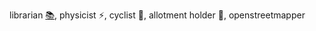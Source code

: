 librarian <a rel="me" href="https://openbiblio.social/@rudzick">:books:</a>, physicist :zap:, cyclist :bicyclist:, allotment holder :house_with_garden:, openstreetmapper

<!--
**rudzick/rudzick** is a ✨ _special_ ✨ repository because its `README.md` (this file) appears on your GitHub profile.

Here are some ideas to get you started:

- 🔭 I’m currently working on ...
- 🌱 I’m currently learning ...
- 👯 I’m looking to collaborate on ...
- 🤔 I’m looking for help with ...
- 💬 Ask me about ...
- 📫 How to reach me: ...
- 😄 Pronouns: ...
- ⚡ Fun fact: ...
-->
